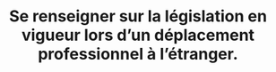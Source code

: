 ---
category: category-qP7AaYEirvtU1XIjwcSea
risk: Se retrouver en infraction par rapport à la législation nationale du territoire
  étranger concerné (chiffrement des données dans certains pays interdit, etc.).
title: 'Se renseigner sur la législation en vigueur lors d’un déplacement professionnel
  à l’étranger. '
uuid: good-practice-3mIJouHs-IFXdXo5QTOKr
visibleInCms: true
vulnerability: Divulguer des informations sensibles à des personnes inconnues faisant
  figure d’autorité.
---